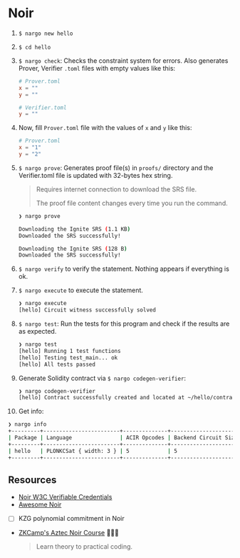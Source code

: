 # Noir

1. `$ nargo new hello`
2. `$ cd hello`
3. `$ nargo check`: Checks the constraint system for errors. Also generates Prover, Verifier `.toml` files with empty values like this:

   ```toml
   # Prover.toml
   x = ""
   y = ""

   # Verifier.toml
   y = ""
   ```

4. Now, fill `Prover.toml` file with the values of `x` and `y` like this:

   ```toml
   # Prover.toml
   x = "1"
   y = "2"
   ```

5. `$ nargo prove`: Generates proof file(s) in `proofs/` directory and the Verifier.toml file is updated with 32-bytes hex string.

   > Requires internet connection to download the SRS file.
   >
   > The proof file content changes every time you run the command.

   ```sh
   ❯ nargo prove

   Downloading the Ignite SRS (1.1 KB)
   Downloaded the SRS successfully!

   Downloading the Ignite SRS (128 B)
   Downloaded the SRS successfully!
   ```

6. `$ nargo verify` to verify the statement. Nothing appears if everything is ok.
7. `$ nargo execute` to execute the statement.

   ```sh
   ❯ nargo execute
   [hello] Circuit witness successfully solved
   ```

8. `$ nargo test`: Run the tests for this program and check if the results are as expected.

   ```sh
   ❯ nargo test
   [hello] Running 1 test functions
   [hello] Testing test_main... ok
   [hello] All tests passed
   ```

9. Generate Solidity contract via `$ nargo codegen-verifier`:

   ```sh
   ❯ nargo codegen-verifier
   [hello] Contract successfully created and located at ~/hello/contract/hello/plonk_vk.sol
   ```

10. Get info:

```sh
❯ nargo info
+---------+------------------------+--------------+----------------------+
| Package | Language               | ACIR Opcodes | Backend Circuit Size |
+---------+------------------------+--------------+----------------------+
| hello   | PLONKCSat { width: 3 } | 5            | 5                    |
+---------+------------------------+--------------+----------------------+
```

## Resources

- [Noir W3C Verifiable Credentials](https://github.com/Noir-W3C-Verifiable-Credentials/protocol-core)
- [Awesome Noir](https://github.com/noir-lang/awesome-noir/tree/main#benchmarks)
- [ ] KZG polynomial commitment in Noir
- [ZKCamp's Aztec Noir Course](https://github.com/ZKCamp/aztec-noir-course) 🌟🌟🌟
  > Learn theory to practical coding.
